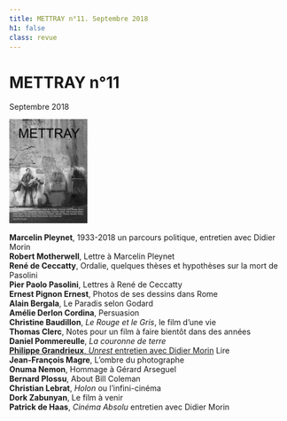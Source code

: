 ```yaml
---
title: METTRAY n°11. Septembre 2018
h1: false
class: revue
---
```


# METTRAY n°11

<span class="date">Septembre 2018</span>

<img class="right" src="/files/mettray-s2-11.jpg" alt="METTRAY n°11. Septembre 2018;">

**Marcelin Pleynet**, 1933-2018 un parcours politique, entretien avec Didier Morin  
**Robert Motherwell**, Lettre à Marcelin Pleynet  
**René de Ceccatty**, Ordalie, quelques thèses et hypothèses sur la mort de Pasolini  
**Pier Paolo Pasolini**, Lettres à René de Ceccatty  
**Ernest Pignon Ernest**, Photos de ses dessins dans Rome  
**Alain Bergala**, Le Paradis selon Godard  
**Amélie Derlon Cordina**, Persuasion  
**Christine Baudillon**, _Le Rouge et le Gris_, le film d’une vie  
**Thomas Clerc**, Notes pour un film à faire bientôt dans des années  
**Daniel Pommereulle**, _La couronne de terre_  
[**Philippe Grandrieux**, _Unrest_ entretien avec Didier Morin](entretiens/s02-n11-didier-morin-philippe-grandrieux.html) <span class="button">Lire</span>  
**Jean-François Magre**, L’ombre du photographe  
**Onuma Nemon**, Hommage à Gérard Arseguel  
**Bernard Plossu**, About Bill Coleman  
**Christian Lebrat**, _Holon_ ou l’infini-cinéma  
**Dork Zabunyan**, Le film à venir  
**Patrick de Haas**, _Cinéma Absolu_ entretien avec Didier Morin